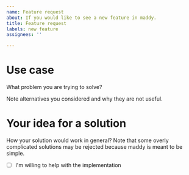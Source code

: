 ```yaml
---
name: Feature request
about: If you would like to see a new feature in maddy.
title: Feature request
labels: new feature
assignees: ''

---
```


# Use case

What problem you are trying to solve?

Note alternatives you considered and why they are not useful.

# Your idea for a solution

How your solution would work in general?
Note that some overly complicated solutions may be rejected because maddy is
meant to be simple.

- [ ] I'm willing to help with the implementation
